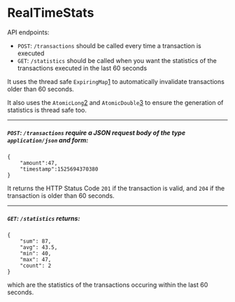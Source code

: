 # RealTimeStats

API endpoints:

* `POST`: `/transactions` should be called every time a transaction is executed
* `GET`: `/statistics` should be called when you want the statistics of the transactions executed in the last 60 seconds

It uses the thread safe `ExpiringMap`[1] to automatically invalidate transactions older than 60 seconds.

It also uses the `AtomicLong`[2] and `AtomicDouble`[3] to ensure the generation of statistics is thread safe too.

-------------------------------------------

##### `POST`: `/transactions` require a JSON request body of the type `application/json` and form: 

```
{
	"amount":47,
	"timestamp":1525694370380
}
```

It returns the HTTP Status Code `201` if the transaction is valid, and `204` if the transaction is older than 60 seconds.

-------------------------------------------

##### `GET`: `/statistics` returns:  

```
{
    "sum": 87,
    "avg": 43.5,
    "min": 40,
    "max": 47,
    "count": 2
}
```
which are the statistics of the transactions occuring within the last 60 seconds.

[1]: https://github.com/jhalterman/expiringmap

[2]: https://docs.oracle.com/javase/8/docs/api/java/util/concurrent/atomic/AtomicLong.html

[3]: http://javadocs.okadatech.com/javadoc/guava-14.0.1/reference/com/google/common/util/concurrent/AtomicDouble.html
